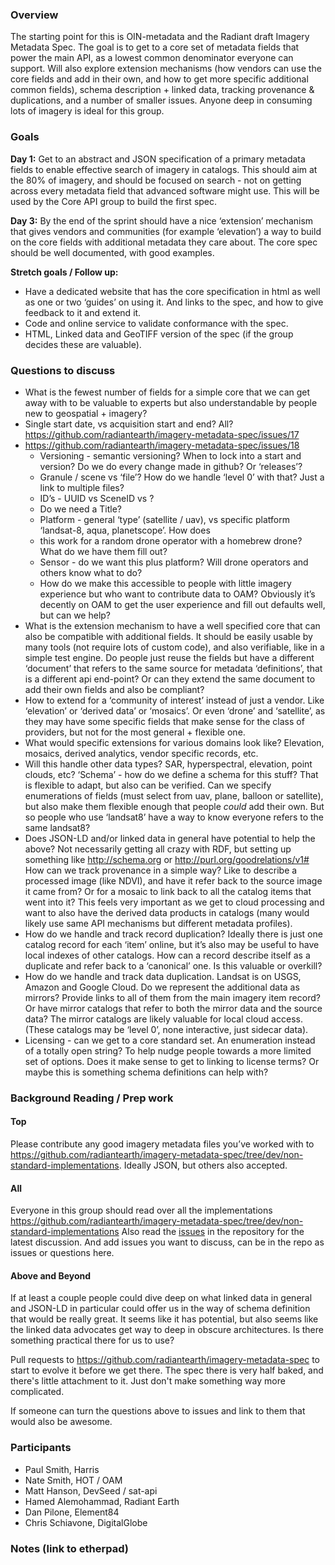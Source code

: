 ### Overview
 
The starting point for this is OIN-metadata and the Radiant draft Imagery Metadata Spec. The goal is to get to a core set of metadata fields that power the main API, as a lowest common denominator everyone can support. Will also explore extension mechanisms (how vendors can use the core fields and add in their own, and how to get more specific additional common fields), schema description + linked data, tracking provenance & duplications, and a number of smaller issues. Anyone deep in consuming lots of imagery is ideal for this group.
 
### Goals

**Day 1:** Get to an abstract and JSON specification of a primary metadata fields to enable effective search of imagery in catalogs. This should aim at the 80% of imagery, and should be focused on search - not on getting across every metadata field that advanced software might use. This will be used by the Core API group to build the first spec.

**Day 3:** By the end of the sprint should have a nice ‘extension’ mechanism that gives vendors and communities (for example ‘elevation’) a way to build on the core fields with additional metadata they care about. The core spec should be well documented, with good examples. 

**Stretch goals / Follow up:**
* Have a dedicated website that has the core specification in html as well as one or two ‘guides’ on using it. And links to the spec, and how to give feedback to it and extend it.
* Code and online service to validate conformance with the spec. 
* HTML, Linked data and GeoTIFF version of the spec (if the group decides these are valuable).
 
### Questions to discuss

* What is the fewest number of fields for a simple core that we can get away with to be valuable to experts but also understandable by people new to geospatial + imagery?
* Single start date, vs acquisition start and end? All? https://github.com/radiantearth/imagery-metadata-spec/issues/17 
* https://github.com/radiantearth/imagery-metadata-spec/issues/18 
    * Versioning - semantic versioning? When to lock into a start and version? Do we do every change made in github? Or ‘releases’? 
    * Granule / scene vs ‘file’? How do we handle ‘level 0’ with that? Just a link to multiple files? 
    * ID’s - UUID vs SceneID vs ?  
    * Do we need a Title? 
    * Platform - general ‘type’ (satellite / uav), vs specific platform ‘landsat-8, aqua, planetscope’. How does 
    * this work for a random drone operator with a homebrew drone? What do we have them fill out? 
    * Sensor - do we want this plus platform? Will drone operators and others know what to do? 
    * How do we make this accessible to people with little imagery experience but who want to contribute data to OAM? Obviously it’s decently on OAM to get the user experience and fill out defaults well, but can we help?
* What is the extension mechanism to have a well specified core that can also be compatible with additional fields. It should be easily usable by many tools (not require lots of custom code), and also verifiable, like in a simple test engine. Do people just reuse the fields but have a different ‘document’ that refers to the same source for metadata ‘definitions’, that is a different api end-point? Or can they extend the same document to add their own fields and also be compliant?
* How to extend for a ‘community of interest’ instead of just a vendor. Like ‘elevation’ or ‘derived data’ or ‘mosaics’. Or even ‘drone’ and ‘satellite’, as they may have some specific fields that make sense for the class of providers, but not for the most general + flexible one.
* What would specific extensions for various domains look like? Elevation, mosaics, derived analytics, vendor specific records, etc.
* Will this handle other data types? SAR, hyperspectral, elevation, point clouds, etc?
‘Schema’ - how do we define a schema for this stuff? That is flexible to adapt, but also can be verified. Can we specify enumerations of fields (must select from uav, plane, balloon or satellite), but also make them flexible enough that people _could_ add their own. But so people who use ‘landsat8’ have a way to know everyone refers to the same landsat8? 
* Does JSON-LD and/or linked data in general have potential to help the above? Not necessarily getting all crazy with RDF, but setting up something like http://schema.org or http://purl.org/goodrelations/v1#
How can we track provenance in a simple way? Like to describe a processed image (like NDVI), and have it refer back to the source image it came from? Or for a mosaic to link back to all the catalog items that went into it? This feels very important as we get to cloud processing and want to also have the derived data products in catalogs (many would likely use same API mechanisms but different metadata profiles).
* How do we handle and track record duplication? Ideally there is just one catalog record for each ‘item’ online, but it’s also may be useful to have local indexes of other catalogs. How can a record describe itself as a duplicate and refer back to a ‘canonical’ one. Is this valuable or overkill?
* How do we handle and track data duplication. Landsat is on USGS, Amazon and Google Cloud. Do we represent the additional data as mirrors? Provide links to all of them from the main imagery item record? Or have mirror catalogs that refer to both the mirror data and the source data? The mirror catalogs are likely valuable for local cloud access. (These catalogs may be ‘level 0’, none interactive, just sidecar data).
* Licensing - can we get to a core standard set. An enumeration instead of a totally open string? To help nudge people towards a more limited set of options. Does it make sense to get to linking to license terms? Or maybe this is something schema definitions can help with?

 
### Background Reading / Prep work
 
#### Top
Please contribute any good imagery metadata files you’ve worked with to https://github.com/radiantearth/imagery-metadata-spec/tree/dev/non-standard-implementations. Ideally JSON, but others also accepted.
 
#### All
Everyone in this group should read over all the implementations https://github.com/radiantearth/imagery-metadata-spec/tree/dev/non-standard-implementations Also read the [issues](https://github.com/radiantearth/imagery-metadata-spec/issues) in the repository for the latest discussion. And add issues you want to discuss, can be in the repo as issues or questions here.

#### Above and Beyond
If at least a couple people could dive deep on what linked data in general and JSON-LD in particular could offer us in the way of schema definition that would be really great. It seems like it has potential, but also seems like the linked data advocates get way to deep in obscure architectures. Is there something practical there for us to use?

Pull requests to https://github.com/radiantearth/imagery-metadata-spec to start to evolve it before we get there. The spec there is very half baked, and there's little attachment to it. Just don't make something way more complicated. 

If someone can turn the questions above to issues and link to them that would also be awesome.
 
### Participants
 
* Paul Smith, Harris
* Nate Smith, HOT / OAM
* Matt Hanson, DevSeed / sat-api
* Hamed Alemohammad, Radiant Earth
* Dan Pilone, Element84
* Chris Schiavone, DigitalGlobe
 
### Notes (link to etherpad)
